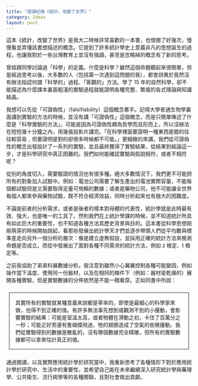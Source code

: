 ```yaml
---
title: "閱讀紀錄《統計，改變了世界》"
category: Ideas
layout: post
---
```


這本《統計，改變了世界》是我大二時候非常喜歡的一本書，也借閱了好幾次，慢慢看並弄懂該書想描述的概念。它提到了許多統計學史上意義非凡的思想誕生的過程，也讓我對於一些台灣教育上並沒有強調，甚至是忽略掉的概念有了新的思考。

曾經跟同學討論過「科學」的定義。什麼是科學？雖然這個命題聽起來很簡單，但是經過思考以後，大多數的人（包括第一次遇到這問題的我），都會訝異於竟然沒有辦法指認何謂「科學的」過程、「客觀的」方法。學了 15 年的自然科學，卻不能描述為什麼課本裏面粗淺的實驗過程就能證明各種完整、繁複的各式理論與知識結晶。

我想可以先從「可證偽性」（falsifiability）這個概念著手。記得大學普通生物學裏面講到實驗的方法的時候，並沒有講「可證偽性」這個概念，而是只簡單陳述了什麼是「科學實驗的方法」。可能是因為可證偽性頗為哲學而且形而上，所以沒辦法在短短幾十分鐘之內，用幾張投影片講完。「在科學裡面要證明一種東西是錯的往往較容易﹐但要證明是對的卻很多時候都不可能。」更細緻的來講，我們從可證偽性的概念出發設計了一系列的實驗，並且最終獲得了實驗結果，從結果到結論這一步，才是科學研究中真正困難的。我們如何能確認實驗與假說相符，或者不相符呢？

從別的角度切入，需要驗證的情況也有很多種。絕大多數情況下，我們更不可能把所有的對象加入試驗中。例如：電池公司需要了解生產出的電池實際容量，不能每個都試驗但是又需要取得足量可倚賴的數據；或者是藥物公司，他不可能讓全世界每個人都來參與藥物試驗，既不符合經濟效益，同時分析起來也有極大的困難度。

不論是前者的分析需求，或者是後者的樣本對母體的代表性，統計學就是此時最有效、強大，也是唯一的工具了。然則我們在上統計學課的時候，並不知道統計所具有如此巨大的重要性，也不知道各種方法其歷史背景與目的。這本書從科學思想剛剛萌芽的時候開始說起，看那些發展出統計學天才們並逐步帶領人們從平均數與標準差走向另外一個分析的層次：像是建立虛無假設，並採用正確的統計方法來檢測命題是否成立。而從中發展出了面對各種不同需求的統計方法，例如 z 檢定、t 檢定等。

之前我協助了弟弟科展數據分析。我注意到雖然小心翼翼控制各種可能變因，例如操作當下溫度、使用同一份器材，以及在相同的條件下（例如：器材是乾燥的）展開各種實驗，但是實驗數據的分佈依然是不能一眼看穿。正如同書中所說：

<style>
.border {
  margin: 1.5rem 0.5rem;
  border: 1px solid;
  display: block;
  padding: 1rem 1rem;
}
</style>

<p class="border">其實所有的實驗就某種意義來說都是草率的，即使是最細心的科學家來做，也得不到正確的值。有許多無法事先想到或觀測不到的小擾動，會影響實驗的結果：可能是室溫太高，或者物體在滑動之初，卡住了百萬分之一秒；可能正好旁邊有隻蝴蝶飛過，牠的翅膀造成了空氣的些微擾動。我們從實驗得到的數據是散亂的，沒有哪個數據完全精確，但所有的實驗數據都可以拿來估計真正的值。</p>

通過閱讀，以及實際應用統計學於研究當中，我重新思考了各種情形下對於應用統計學於研究中、生活中的重要性，並希望自己能在未來繼續深入研究統計學與藥理學、公共衛生、流行病學等的各種關聯，且對社會做出貢獻。
